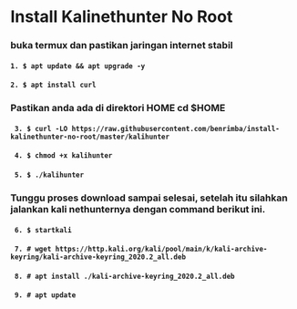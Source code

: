 # Install Kalinethunter No Root
### buka termux dan pastikan jaringan internet stabil
#### ``` 1. $ apt update && apt upgrade -y ```
#### ``` 2. $ apt install curl ```
### Pastikan anda ada di direktori HOME cd $HOME
#### ``` 3. $ curl -LO https://raw.githubusercontent.com/benrimba/install-kalinethunter-no-root/master/kalihunter```
#### ``` 4. $ chmod +x kalihunter```
#### ``` 5. $ ./kalihunter```
### Tunggu proses download sampai selesai, setelah itu silahkan jalankan kali nethunternya dengan command berikut ini.
#### ``` 6. $ startkali```
#### ``` 7. # wget https://http.kali.org/kali/pool/main/k/kali-archive-keyring/kali-archive-keyring_2020.2_all.deb```
#### ``` 8. # apt install ./kali-archive-keyring_2020.2_all.deb```
#### ``` 9. # apt update```
